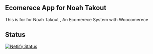 ## Ecomerece App for Noah Takout

This is for for Noah Takout , An Ecomerece System with Woocomerece

## Status

[![Netlify Status](https://api.netlify.com/api/v1/badges/f315c9d7-1562-43d9-aa03-3b6cd200dde8/deploy-status)](https://app.netlify.com/sites/relaxed-spence-5b96db/deploys)
